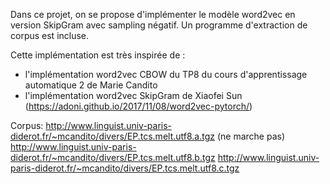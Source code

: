 Dans ce projet, on se propose d'implémenter le modèle word2vec en version SkipGram avec sampling négatif. Un programme d'extraction de corpus est incluse.

Cette implémentation est très inspirée de :
- l'implémentation word2vec CBOW du TP8 du cours d'apprentissage automatique 2 de Marie Candito
- l'implémentation word2vec SkipGram de Xiaofei Sun (https://adoni.github.io/2017/11/08/word2vec-pytorch/)

Corpus:
http://www.linguist.univ-paris-diderot.fr/~mcandito/divers/EP.tcs.melt.utf8.a.tgz (ne marche pas)
http://www.linguist.univ-paris-diderot.fr/~mcandito/divers/EP.tcs.melt.utf8.b.tgz
http://www.linguist.univ-paris-diderot.fr/~mcandito/divers/EP.tcs.melt.utf8.c.tgz 


